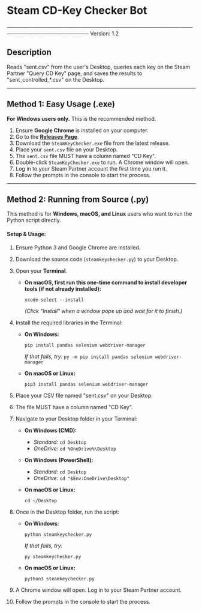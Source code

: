 # Steam CD-Key Checker Bot
────────────────────────────────────────────────────────────────────────
Version: 1.2

## Description

Reads "sent.csv" from the user's Desktop, queries each key on the 
Steam Partner "Query CD Key" page, and saves the results to 
"sent_controlled_*.csv" on the Desktop.

---

## Method 1: Easy Usage (.exe)

**For Windows users only.** This is the recommended method.

1.  Ensure **Google Chrome** is installed on your computer.
2.  Go to the **[Releases Page](https://github.com/kleanins/steamkeychecker/releases)**.
3.  Download the `SteamKeyChecker.exe` file from the latest release.
4.  Place your `sent.csv` file on your Desktop.
5.  The `sent.csv` file MUST have a column named "CD Key".
6.  Double-click `SteamKeyChecker.exe` to run. A Chrome window will open.
7.  Log in to your Steam Partner account the first time you run it.
8.  Follow the prompts in the console to start the process.

---

## Method 2: Running from Source (.py)

This method is for **Windows, macOS, and Linux** users who want to run the Python script directly.

#### Setup & Usage:

1.  Ensure Python 3 and Google Chrome are installed.
2.  Download the source code (`steamkeychecker.py`) to your Desktop.
3.  Open your **Terminal**.
    
    *   **On macOS, first run this one-time command to install developer tools (if not already installed):**
        ```
        xcode-select --install
        ```
        *(Click "Install" when a window pops up and wait for it to finish.)*

4.  Install the required libraries in the Terminal:
    
    *   **On Windows:**
        ```
        pip install pandas selenium webdriver-manager
        ```
        *If that fails, try:* `py -m pip install pandas selenium webdriver-manager`

    *   **On macOS or Linux:**
        ```
        pip3 install pandas selenium webdriver-manager
        ```

4.  Place your CSV file named "sent.csv" on your Desktop.
5.  The file MUST have a column named "CD Key".
6.  Navigate to your Desktop folder in your Terminal:

    *   **On Windows (CMD):**
        *   *Standard:* `cd Desktop`
        *   *OneDrive:* `cd %OneDrive%\Desktop`

    *   **On Windows (PowerShell):**
        *   *Standard:* `cd Desktop`
        *   *OneDrive:* `cd "$Env:OneDrive\Desktop"`

    *   **On macOS or Linux:**
        ```
        cd ~/Desktop
        ```
7.  Once in the Desktop folder, run the script:

    *   **On Windows:**
        ```
        python steamkeychecker.py
        ```
        *If that fails, try:*
        ```
        py steamkeychecker.py
        ```

    *   **On macOS or Linux:**
        ```
        python3 steamkeychecker.py
        ```
8.  A Chrome window will open. Log in to your Steam Partner account.
9.  Follow the prompts in the console to start the process.